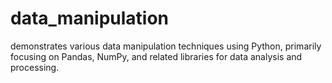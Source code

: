 # data_manipulation
demonstrates various data manipulation techniques using Python, primarily focusing on Pandas, NumPy, and related libraries for data analysis and processing.
